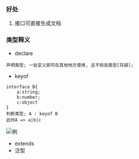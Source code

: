 ### 好处

1. 接口可直接生成文档

### 类型释义
- declare
```
声明类型; 一处定义即可在其他地方使用, 且不校验类型[存疑];
```
- keyof
```
interface B{
    a:string;
    b:number;
    c:object
}
判断类型; A : keyof B 
此时A => a|b|c
```
![例](https://github-blog-resource.oss-cn-beijing.aliyuncs.com/keyof.png)
- extends
- 泛型
